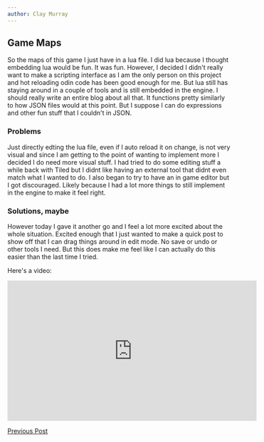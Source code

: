 ```yaml
---
author: Clay Murray
---
```


## Game Maps

So the maps of this game I just have in a lua file. I did lua because I thought embedding lua would be fun. It was fun. However, I decided I didn't really want to make a scripting interface as I am the only person on this project and hot reloading odin code has been good enough for me. But lua still has staying around in a couple of tools and is still embedded in the engine. I should really write an entire blog about all that. It functions pretty similarly to how JSON files would at this point. But I suppose I can do expressions and other fun stuff that I couldn't in JSON. 

### Problems

Just directly edting the lua file, even if I auto reload it on change, is not very visual and since I am getting to the point of wanting to implement more I decided I do need more visual stuff. 
I had tried to do some editing stuff a while back with Tiled but I didnt like having an external tool that didnt even match what I wanted to do. I also began to try to have an in game editor but I got discouraged. Likely because I had a lot more things to still implement in the engine to make it feel right.

### Solutions, maybe

However today I gave it another go and I feel a lot more excited about the whole situation. Excited enough that I just wanted to make a quick post to show off that I can drag things around in edit mode. No save or undo or other tools I need. But this does make me feel like I can actually do this easier than the last time I tried.

Here's a video:

<iframe width="560" height="315" src="https://www.youtube-nocookie.com/embed/mdzc_zeM5Mk" frameborder="0" allow="accelerometer; autoplay; encrypted-media; gyroscope; picture-in-picture" allowfullscreen></iframe>

[Previous Post]({{site.baseurl}}{{page.previous.url}})
